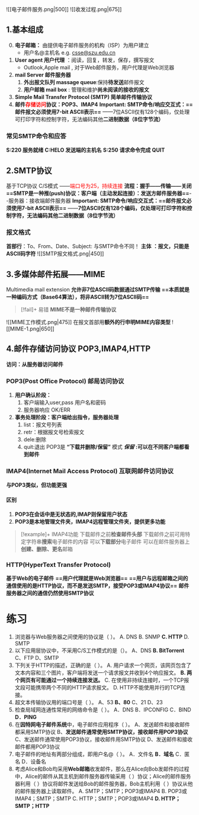 ![[电子邮件服务.png|500]]
![[收发过程.png|675]]
## 1.基本组成
0. **电子邮箱：** 由提供电子邮件服务的机构（ISP）为用户建立
	- 用户名@主机名 e.g. csse@szu.edu.cn
1. **User agent 用户代理** ：阅读，回复，转发，保存，撰写报文
	- Outlook,Apple mail , 对于Web邮件服务，用户代理是Web浏览器
2. **mail Server 邮件服务器**
	1. **外出报文队列 massage queue**:保持**待发送**邮件报文
	2. **用户邮箱 mail box** : 管理和维护**尚未阅读的接收的报文** 
3. **Simple Mail Transfer Protocol (SMTP) 简单邮件传输协议**
4. **邮件<font color="#ff0000">存储访问</font>协议：POP3、IMAP4**
**Important: SMTP命令/响应交互式：==邮件报文必须使用7-bit ASCII表示==**
——7位ASCII仅有128个编码，仅处理可打印字符和控制字符，无法编码其他**二进制数据（8位字节流）**
### **常见SMTP命令和应答**
**S:220 服务就绪** 
**C:HELO 发送端的主机名**
**S:250 请求命令完成**
**QUIT**
## 2.SMTP协议
基于TCP协议 C/S模式 ——<font color="#ff0000">端口号为25，持续连接</font>
**流程：握手——传输——关闭**
**==SMTP是一种推(push)协议：客户端（主动发起连接）：发送方邮件服务器==**--服务器：接收端邮件服务器
**Important: SMTP命令/响应交互式：==邮件报文必须使用7-bit ASCII表示==**
——**7位ASCII仅有128个编码，仅处理可打印字符和控制字符，无法编码其他二进制数据（8位字节流）**
### **报文格式**
**首部行**：To、From、Date、Subject: 与SMTP命令不同！
**主体**  **：报文，只能是ASCII码字符**
![[SMTP报文格式.png|450]]
## 3.多媒体邮件拓展——MIME
Multimedia mail extension **允许非7位ASCII码数据通过SMTP传输**
**==本质就是一种编码方式（Base64算法），将非ASCII转为7位ASCII码==**
>[!fail]+ 易错
> **MIME不是一种邮件传输协议**

![[MIME工作模式.png|475]]
在报文首部用**额外的行申明MIME内容类型**
![[MIME-1.png|650]]
## 4.邮件存储访问协议 POP3,IMAP4,HTTP
**访问：从服务器访问邮件**
### **POP3(Post Office Protocol) 邮局访问协议**
1. **用户确认阶段：**
	1. 客户端输入user,pass 用户名和密码
	2. 服务器响应 OK/ERR
2. **事务处理阶段：客户端给出指令，服务器处理**
	1. list：报文号列表
	2. retr：根据报文号检索报文
	3. dele:删除
	4. quit:退出
POP3是 **“下载并删除/保留”** 模式
***保留***  **:可以在不同客户端都看到邮件**
### **IMAP4(Internet Mail Access Protocol) 互联网邮件访问协议**
**与POP3类似，但功能更强**
#### **区别**
1. **POP3在会话中是无状态的,IMAP则保留用户状态**
2. **POP3是本地管理文件夹，IMAP4远程管理文件夹，提供更多功能**
>[!example]+ IMAP4功能
>下载邮件之前**检查邮件头部**
下载邮件之前可用特定字符串**搜索**电子邮件的内容
可以**下载部分**电子邮件
可以在邮件服务器上**创建、删除、更名**邮箱

### **HTTP(HyperText Transfer Protocol)**
**基于Web的电子邮件**
**==用户代理就是Web浏览器==**
**==用户与远程邮箱之间的通信使用的是HTTP协议，而不是发送SMTP，接受POP3或IMAP4协议==**
**邮件服务器之间的通信仍然使用SMTP协议**
# 练习

1. 浏览器与Web服务器之间使用的协议是（       ）。
A. DNS                B. SNMP                **C. HTTP**             D. SMTP
2. 以下应用层协议中，不采用C/S工作模式的是（）。
A、DNS		       **B. BitTorrent**                 C、FTP                 D、SMTP
3. 下列关于HTTP的描述，正确的是（      ）。
A. 用户请求一个网页，该网页包含了文本内容和三个图片，客户端将发送一个请求报文并收到4个响应报文。
**B. 两个网页有可能通过一个持续连接发送。**
C. 在使用非持续连接时，一个TCP报文段可能携带两个不同的HTTP请求报文。
D. HTTP不能使用并行的TCP连接。 
4. 超文本传输协议用的端口号是（    ）。
A、53               **B、80**               C、21               D、23
5. 检查局域网连通性常用的网络命令是（      ）。
A．DNS              B．IPCONFIG           C．BIND             **D．PING**
6. 在**因特网电子邮件系统**中，电子邮件应用程序（     ）。
A、发送邮件和接收邮件都采用SMTP协议
B、**发送邮件通常使用SMTP协议，接收邮件用POP3协议**
C、发送邮件通常使用POP3协议，接收邮件用SMTP协议
D、发送邮件和接收邮件都用POP3协议
7. 电子邮件的地址有两部分组成，即用户名@（    ）。
A．文件名            **B．域名**                   C．匿名       D．设备名
8. 考虑Alice和Bob均采用**Web邮箱**收发邮件，那么在Alice向Bob发邮件的过程中，Alice的邮件从其主机到邮件服务器传输采用（  ）协议；Alice的邮件服务器利用（ ）协议将邮件发送给Bob的邮件服务器，Bob主机利用（ ）协议从他的邮件服务器上读取邮件。
A. SMTP；SMTP；POP3或IMAP4                B. POP3或IMAP4；SMTP；SMTP
C. HTTP；SMTP；POP3或IMAP4                 **D. HTTP；SMTP；HTTP**

